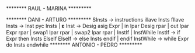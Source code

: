 ******** RAUL - MARINA *********









******** DANI - ARTURO *********
SInsts → instructions illave Insts fllave
Insts → Inst pyc Insts | 𝛆
Inst → Desig asig Expr | 
	   in lpar Desig rpar |
	   out lpar Expr rpar |
	   swap1 lpar rpar |
	   swap2 lpar rpar | 
	   InstIf | InstWhile
InstIf → if Expr then Insts ElseIf
ElseIf → else Insts endif | endif
InstWhile → while Expr do Insts endwhile
******** ANTONIO - PEDRO *********
